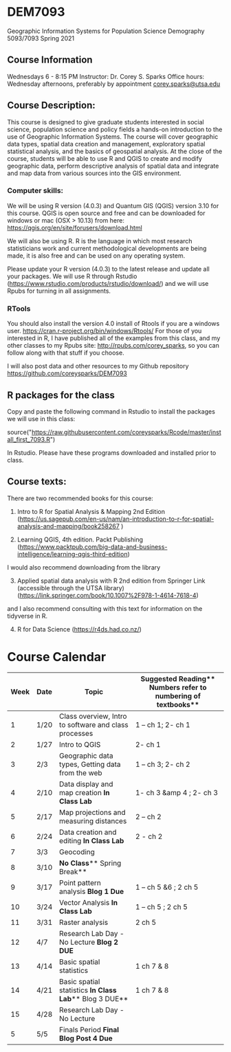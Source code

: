 # DEM7093
Geographic Information Systems for Population Science
Demography 5093/7093
Spring 2021

## Course Information
Wednesdays 6 - 8:15 PM
Instructor: Dr. Corey S. Sparks
Office hours:  Wednesday afternoons, preferably by appointment
corey.sparks@utsa.edu

## Course Description:
This course is designed to give graduate students interested in social science, population science and policy fields a hands-on introduction to the use of Geographic Information Systems.  The course will cover geographic data types, spatial data creation and management, exploratory spatial statistical analysis, and the basics of geospatial analysis.  At the close of the course, students will be able to use R and QGIS to create and modify geographic data, perform descriptive analysis of spatial data and integrate and map data from various sources into the GIS environment.  

### Computer skills:
We will be using R version (4.0.3) and Quantum GIS (QGIS) version 3.10 for this course.  QGIS is open source and free and can be downloaded for windows or mac (OSX > 10.13) from here:
https://qgis.org/en/site/forusers/download.html 

We will also be using R. R is the language in which most research statisticians work and current methodological developments are being made, it is also free and can be used on any operating system. 

Please update your R version (4.0.3) to the latest release and update all your packages.
We will use R through Rstudio (https://www.rstudio.com/products/rstudio/download/) and we will use Rpubs for turning in all assignments.
### RTools
You should also install the version 4.0 install of Rtools if you are a windows user.
https://cran.r-project.org/bin/windows/Rtools/
For those of you interested in R, I have published all of the examples from this class, and my other classes to my Rpubs site: http://rpubs.com/corey_sparks, so you can follow along with that stuff if you choose.

I will also post data and other resources to my Github repository https://github.com/coreysparks/DEM7093 

## R packages for the class
Copy and paste the following command in Rstudio to install the packages we will use in this class:

source("https://raw.githubusercontent.com/coreysparks/Rcode/master/install_first_7093.R")

In Rstudio. Please have these programs downloaded and installed prior to class.

## Course texts:
There are two recommended books for this course:
1) Intro to R for Spatial Analysis & Mapping 2nd Edition
(https://us.sagepub.com/en-us/nam/an-introduction-to-r-for-spatial-analysis-and-mapping/book258267 )

2) Learning QGIS, 4th edition. Packt Publishing (https://www.packtpub.com/big-data-and-business-intelligence/learning-qgis-third-edition)

I would also recommend downloading from the library

3) Applied spatial data analysis with R 2nd edition from Springer Link (accessible through the UTSA library) (https://link.springer.com/book/10.1007%2F978-1-4614-7618-4) 

and I also recommend consulting with this text for information on the tidyverse in R.

4) R for Data Science
(https://r4ds.had.co.nz/) 

# Course Calendar
| **Week** | **Date** | **Topic** | **Suggested Reading**** Numbers refer to numbering of textbooks** |
| --- | --- | --- | --- |
| 1 | 1/20 | Class overview, Intro to software and class processes | 1 – ch 1; 2- ch 1 |
| 2 | 1/27 | Intro to QGIS | 2- ch 1 |
| 3 | 2/3 | Geographic data types, Getting data from the web | 1 – ch 3; 2- ch 2 |
| 4 | 2/10 | Data display and map creation **In Class Lab** | 1- ch 3 &amp 4 ; 2- ch 3 |
| 5 | 2/17 | Map projections and measuring distances | 2 – ch 2 |
| 6 | 2/24 | Data creation and editing **In Class Lab** | 2 - ch 2 |
| 7 | 3/3 | Geocoding | |
| 8 | 3/10 | **No Class**** Spring Break** |  |
| 9 | 3/17 | Point pattern analysis **Blog 1 Due** | 1 – ch 5 &amp;6 ; 2 ch 5 |
| 10 | 3/24 | Vector Analysis **In Class Lab** | 1 – ch 5 ; 2 ch 5 |
| 11 | 3/31 | Raster analysis | 2 ch 5 |
| 12 | 4/7 | Research Lab Day - No Lecture **Blog 2 DUE** |  |
| 13 | 4/14 | Basic spatial statistics | 1 ch 7 &amp; 8 |
| 14 | 4/21 | Basic spatial statistics **In Class Lab**** Blog 3 DUE** | 1 ch 7 &amp; 8 |
| 15 | 4/28 | Research Lab Day - No Lecture |  |
| 5 | 5/5 | Finals Period **Final Blog Post 4 Due** |  |
